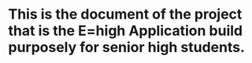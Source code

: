 
# This is the document of the project that is the E=high Application build purposely for senior high students.
